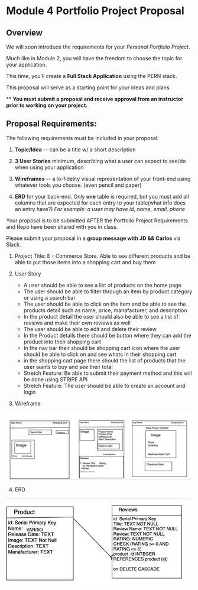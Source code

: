# Module 4 Portfolio Project Proposal

## Overview

We will soon introduce the requirements for your _Personal Portfolio Project_.

Much like in Module 2, you will have the freedom to choose the topic for your application.

This time, you'll create a **Full Stack Application** using the PERN stack.


This proposal will serve as a starting point for your ideas and plans.

\*\* **You must submit a proposal and receive approval from an instructor prior to working on your project.**

## Proposal Requirements:

The following requirements must be included in your proposal:

1. **Topic/Idea** -- can be a title w/ a short description

1. **3 User Stories** minimum, describing what a user can expect to see/do when using your application

1. **Wireframes** -- a lo-fidelity visual representation of your front-end using whatever tools you choose. (even pencil and paper)

1. **ERD** for your back-end. Only **one** table is required, but you must add all columns that are expected for each entry to your table(what info does an entry have?)
_For example: a user may have id, name, email, phone_

Your proposal is to be submitted AFTER the Portfolio Project Requirements and Repo have been shared with you in class. 

Please submit your proposal in a **group message with JD && Carlos** via Slack.


1. Project Title: E - Commerce Store. Able to see different products and be able to put those items into a shopping cart and buy them

2. User Story
    * A user should be able to see a list of products on the home page
    * The user should be able to filter through an item by product category or using a search bar 
    * The user should be able to click on the item and be able to see the products detail such as name, price, manafacturer, and description
    * In the product detail the user should also be able to see a list of reviews and make their own reviews as well
    * The user should be able to edit and delete their review
    * In the Product details there should be button where they can add the product into their shopping cart 
    * In the nav bar their should be shopping cart icon where the user should be able to click on and see whats in their shopping cart 
    * in the shopping cart page there should the list of products that the user wants to buy and see their total 
    * Stretch Feature: Be able to submit their payment method and this will be done using STRIPE API 
    * Stretch Feature: The user should be able to create an account and login

3. Wireframe 

<img src="/WireFrame.png" width="500"/>


4. ERD 
<img src="/ERD.png" width="500">


    
    

